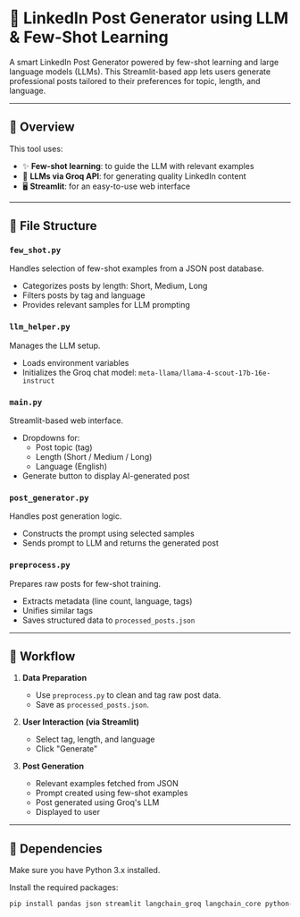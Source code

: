 # 🤖 LinkedIn Post Generator using LLM & Few-Shot Learning

A smart LinkedIn Post Generator powered by few-shot learning and large language models (LLMs). This Streamlit-based app lets users generate professional posts tailored to their preferences for topic, length, and language.

---

## 🧠 Overview

This tool uses:
- ✨ **Few-shot learning**: to guide the LLM with relevant examples
- 💬 **LLMs via Groq API**: for generating quality LinkedIn content
- 🖥️ **Streamlit**: for an easy-to-use web interface

---

## 📁 File Structure

### `few_shot.py`
Handles selection of few-shot examples from a JSON post database.

- Categorizes posts by length: Short, Medium, Long
- Filters posts by tag and language
- Provides relevant samples for LLM prompting

### `llm_helper.py`
Manages the LLM setup.

- Loads environment variables
- Initializes the Groq chat model: `meta-llama/llama-4-scout-17b-16e-instruct`

### `main.py`
Streamlit-based web interface.

- Dropdowns for:
  - Post topic (tag)
  - Length (Short / Medium / Long)
  - Language (English)
- Generate button to display AI-generated post

### `post_generator.py`
Handles post generation logic.

- Constructs the prompt using selected samples
- Sends prompt to LLM and returns the generated post

### `preprocess.py`
Prepares raw posts for few-shot training.

- Extracts metadata (line count, language, tags)
- Unifies similar tags
- Saves structured data to `processed_posts.json`

---

## 🔄 Workflow

1. **Data Preparation**
   - Use `preprocess.py` to clean and tag raw post data.
   - Save as `processed_posts.json`.

2. **User Interaction (via Streamlit)**
   - Select tag, length, and language
   - Click "Generate"

3. **Post Generation**
   - Relevant examples fetched from JSON
   - Prompt created using few-shot examples
   - Post generated using Groq's LLM
   - Displayed to user

---

## 🧪 Dependencies

Make sure you have Python 3.x installed.

Install the required packages:

```bash
pip install pandas json streamlit langchain_groq langchain_core python-dotenv
